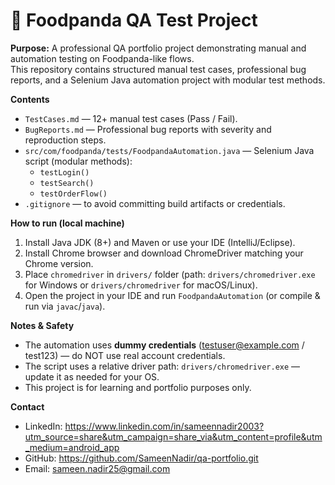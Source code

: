 # 🍔 Foodpanda QA Test Project

**Purpose:** A professional QA portfolio project demonstrating manual and automation testing on Foodpanda-like flows.  
This repository contains structured manual test cases, professional bug reports, and a Selenium Java automation project with modular test methods.

**Contents**
- `TestCases.md` — 12+ manual test cases (Pass / Fail).
- `BugReports.md` — Professional bug reports with severity and reproduction steps.
- `src/com/foodpanda/tests/FoodpandaAutomation.java` — Selenium Java script (modular methods):
  - `testLogin()`
  - `testSearch()`
  - `testOrderFlow()`
- `.gitignore` — to avoid committing build artifacts or credentials.

**How to run (local machine)**
1. Install Java JDK (8+) and Maven or use your IDE (IntelliJ/Eclipse).
2. Install Chrome browser and download ChromeDriver matching your Chrome version.
3. Place `chromedriver` in `drivers/` folder (path: `drivers/chromedriver.exe` for Windows or `drivers/chromedriver` for macOS/Linux).
4. Open the project in your IDE and run `FoodpandaAutomation` (or compile & run via `javac`/`java`).

**Notes & Safety**
- The automation uses **dummy credentials** (testuser@example.com / test123) — do NOT use real account credentials.
- The script uses a relative driver path: `drivers/chromedriver.exe` — update it as needed for your OS.
- This project is for learning and portfolio purposes only.

**Contact**
- LinkedIn: https://www.linkedin.com/in/sameennadir2003?utm_source=share&utm_campaign=share_via&utm_content=profile&utm_medium=android_app
- GitHub: https://github.com/SameenNadir/qa-portfolio.git
- Email: sameen.nadir25@gmail.com
